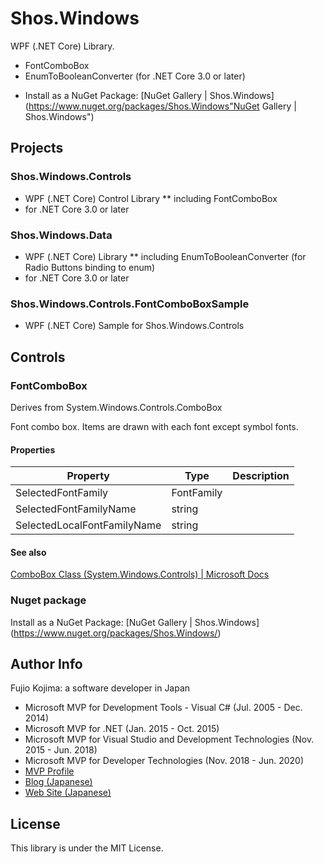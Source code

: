 # Shos.Windows

WPF (.NET Core) Library.
 - FontComboBox
 - EnumToBooleanConverter
(for .NET Core 3.0 or later)

* Install as a NuGet Package: [NuGet Gallery | Shos.Windows](https://www.nuget.org/packages/Shos.Windows"NuGet Gallery | Shos.Windows")

## Projects

### Shos.Windows.Controls
* WPF (.NET Core) Control Library
** including FontComboBox
* for .NET Core 3.0 or later

### Shos.Windows.Data
* WPF (.NET Core) Library
** including EnumToBooleanConverter (for Radio Buttons binding to enum)
* for .NET Core 3.0 or later

### Shos.Windows.Controls.FontComboBoxSample
* WPF (.NET Core)  Sample for Shos.Windows.Controls

## Controls

### FontComboBox

Derives from System.Windows.Controls.ComboBox

Font combo box.
Items are drawn with each font except symbol fonts.

#### Properties

| Property  | Type | Description |
|---|---|---|
| SelectedFontFamily | FontFamily |  |
| SelectedFontFamilyName | string  |  |
| SelectedLocalFontFamilyName | string |  |

#### See also

[ComboBox Class (System.Windows.Controls) | Microsoft Docs](https://docs.microsoft.com/en-us/dotnet/api/system.windows.controls.combobox?view=netcore-3.0)

### Nuget package

Install as a NuGet Package: [NuGet Gallery | Shos.Windows] (https://www.nuget.org/packages/Shos.Windows/)

## Author Info

Fujio Kojima: a software developer in Japan
* Microsoft MVP for Development Tools - Visual C# (Jul. 2005 - Dec. 2014)
* Microsoft MVP for .NET (Jan. 2015 - Oct. 2015)
* Microsoft MVP for Visual Studio and Development Technologies (Nov. 2015 - Jun. 2018)
* Microsoft MVP for Developer Technologies (Nov. 2018 - Jun. 2020)
* [MVP Profile](https://mvp.microsoft.com/en-us/PublicProfile/21482 "MVP Profile")
* [Blog (Japanese)](http://wp.shos.info "Blog (Japanese)")
* [Web Site (Japanese)](http://www.shos.info "Web Site (Japanese)")

## License

This library is under the MIT License.
